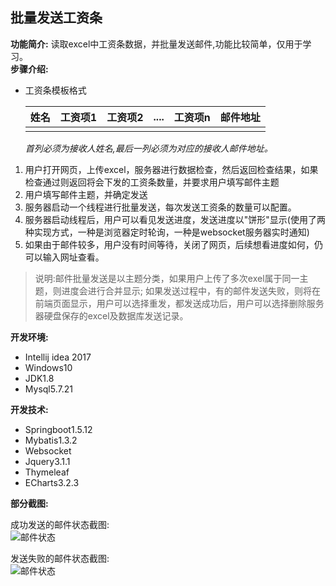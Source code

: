 ## 批量发送工资条  
**功能简介:** 读取excel中工资条数据，并批量发送邮件,功能比较简单，仅用于学习。   
**步骤介绍:** 
- 工资条模板格式

  |姓名|工资项1|工资项2|....|工资项n|邮件地址|
  |---|---|---|----|----|---|
  | | | | | | |
  
  *首列必须为接收人姓名,最后一列必须为对应的接收人邮件地址。*
1. 用户打开网页，上传excel，服务器进行数据检查，然后返回检查结果，如果检查通过则返回将会下发的工资条数量，并要求用户填写邮件主题
2. 用户填写邮件主题，并确定发送
3. 服务器启动一个线程进行批量发送，每次发送工资条的数量可以配置。
4. 服务器启动线程后，用户可以看见发送进度，发送进度以"饼形"显示(使用了两种实现方式，一种是浏览器定时轮询，一种是websocket服务器实时通知)
5. 如果由于邮件较多，用户没有时间等待，关闭了网页，后续想看进度如何，仍可以输入网址查看。  
>  说明:邮件批量发送是以主题分类，如果用户上传了多次exel属于同一主题，则进度会进行合并显示;
        如果发送过程中，有的邮件发送失败，则将在前端页面显示，用户可以选择重发，都发送成功后，用户可以选择删除服务器硬盘保存的excel及数据库发送记录。
 
**开发环境:**  
  - Intellij idea 2017
  - Windows10
  - JDK1.8
  - Mysql5.7.21  
  
**开发技术:**   
  - Springboot1.5.12
  - Mybatis1.3.2
  - Websocket
  - Jquery3.1.1
  - Thymeleaf
  - ECharts3.2.3
  
**部分截图:**    

  成功发送的邮件状态截图:   
  ![邮件状态](https://picabstract-preview-ftn.weiyun.com:8443/ftn_pic_abs_v2/d7d71df71a1866c21e522329aacf20e0f0a8b978a5899eed460ebc66dd9bf0db222be351e285ea368d834fdb144e2276?pictype=scale&from=30111&version=3.3.3.3&uin=542600078&fname=email%20status.png&size=750)
  
  发送失败的邮件状态截图:     
  ![邮件状态](https://picabstract-preview-ftn.weiyun.com/ftn_pic_abs_v3/ce846c2aea63557e2819e6da390e7d68e2165ec064bbc0342aa178302fc944917f7f4cf701520bbfe6d3b93c2c7846b6?pictype=scale&from=30113&version=3.3.3.3&uin=542600078&fname=failed_sending.png&size=750)
  
  
  
  
